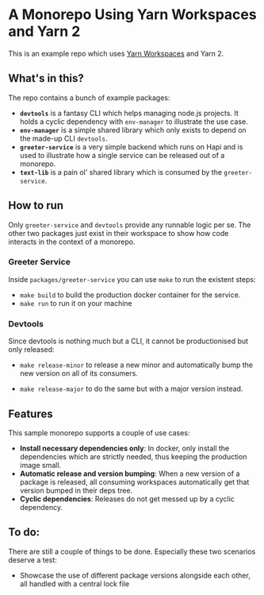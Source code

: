 # A Monorepo Using Yarn Workspaces and Yarn 2

This is an example repo which uses [Yarn Workspaces](https://yarnpkg.com/features/workspaces) and Yarn 2.

## What's in this?

The repo contains a bunch of example packages:

- **`devtools`** is a fantasy CLI which helps managing node.js projects. It holds a cyclic dependency with `env-manager` to illustrate the use case.
- **`env-manager`** is a simple shared library which only exists to depend on the made-up CLI `devtools`.
- **`greeter-service`** is a very simple backend which runs on Hapi and is used to illustrate how a single service can be released out of a monorepo.
- **`text-lib`** is a pain ol' shared library which is consumed by the `greeter-service`.

## How to run

Only `greeter-service` and `devtools` provide any runnable logic per se. The other two packages just exist in their workspace to show how code interacts in the context of a monorepo.

### Greeter Service

Inside `packages/greeter-service` you can use `make` to run the existent steps:

- `make build` to build the production docker container for the service.
- `make run` to run it on your machine

### Devtools

Since devtools is nothing much but a CLI, it cannot be productionised but only released:

- `make release-minor` to release a new minor and automatically bump the new version on all of its consumers.

- `make release-major` to do the same but with a major version instead.
## Features

This sample monorepo supports a couple of use cases:

- **Install necessary dependencies only**: In docker, only install the dependencies which are strictly needed, thus keeping the production image small.
- **Automatic release and version bumping**: When a new version of a package is released, all consuming workspaces automatically get that version bumped in their deps tree.
- **Cyclic dependencies**: Releases do not get messed up by a cyclic dependency.
## To do: 

There are still a couple of things to be done. Especially these two scenarios deserve a test:

- Showcase the use of different package versions alongside each other, all handled with a central lock file
